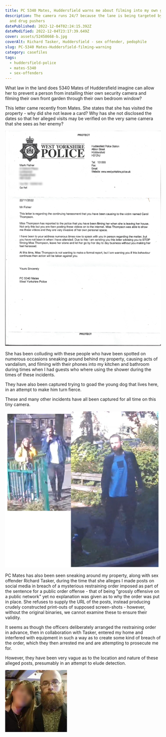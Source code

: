 ```yaml
---
title: PC 5340 Mates, Huddersfield warns me about filming into my own garden!
description: The camera runs 24/7 because the lane is being targeted by pimps
  and drug pushers
datePublished: 2022-12-04T02:24:15.392Z
dateModified: 2022-12-04T23:17:39.649Z
cover: assets/52458668-b.jpg
coverAlt: Richard Tasker, Huddersfield - sex offender, pedophile
slug: PC-5340 Mates-Huddersfield-filming-warning
category: casefiles
tags:
  - huddersfield-police
  - mates-5340
  - sex-offenders
---
```

What law in the land does 5340 Mates of Huddersfield imagine can allow her to prevent a person from installing thier own security camera and filming their own front garden through their own bedroom window?

This letter came recently from Mates. She states that she has visited the property - why did she not leave a card? Why has she not disclosed the dates so that her alleged visits may be verified on the very same camera that she sees as her enemy? 

![PC Mates 5340 Huddersfield](assets/mates_20221202-r.png)

She has been colluding with these people who have
been spotted on numerous occasions sneaking around
behind my property, causing acts of vandalism, and
filming with their phones into my kitchen and 
bathroom during times when I had guests who where
using the shower during the times of these 
incidents.

They have also been captured trying to goad the 
young dog that lives here, in an attempt to make 
him turn fierce.

These and many other incidents have all been 
captured for all time on this tiny camera.

![Neightbours from Hell, Huddersfield](assets/neighbours-from-hell.png)

PC Mates has also been seen sneaking around 
my property, along with sex offender Richard
Tasker,
during the time that she alleges I made posts
on social media in breach of a mysterious 
restraining order imposed as part of the 
sentence for a public order offense - that
of being "grossly offensive on a public network"
yet no explanation was given as to why the
order was put in place.  She refuses to supply
the URL of the posts, instead producing crudely
constructed print-outs of supposed screen-shots - 
however, without the original binaries, we cannot
examine these to ensure their validity.


It seems as though the
officers deliberately arranged the restraining
order in advance, then in collaboration with
Tasker, entered my home and interfered with 
equipment in such a way as to create some kind of
breach of the order, which they then arrested me 
and are attempting to prosecute me for.

However, they have been very vague as to the 
location and nature of these alleged posts, 
presumably in an attempt to elude detection.

![Richard Takser, Huddersfield - sex offender](assets/52458668-b.jpg)